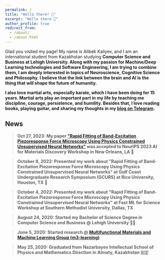 ```yaml
---
permalink: /
title: "Hello there! 👋"
excerpt: "Hello there 👋"
author_profile: true
redirect_from: 
  - /about/
  - /about.html
---
```


Glad you visited my page! My name is Alibek Kaliyev, and I am an international student from Kazakhstan studying <b>Computer Science and Business at Lehigh University.
Along with my passion for Machine/Deep Learning technologies and Software Engineering, I am trying to combine them, I am deeply interested in topics of
Neuroscience, Cognitive Science and Philosophy. I believe that the link between the brain and AI is the thing that will shape the future of humanity.

I also love martial arts, especially karate, which I have been doing for 15 years. Martial arts play an important part in my life by teaching me discipline, courage, persistence, and humility. Besides that, I love reading books, playing guitar, and sharing my thoughts in my [blog on Telegram](https://t.me/abekek_notes).

## News

> Oct 27, 2023: My paper ["Rapid Fitting of Band-Excitation Piezoresponse Force Microscopy Using Physics Constrained Unsupervised Neural Networks"](https://neurips.cc/virtual/2023/78566) was accepted to NeurIPS 2023 AI for Materials Discovery Workshop in New Orleans, LA 🎉

> October 8, 2022: Presented my work about "Rapid Fitting of Band-Excitation Piezoresponse Force Microscopy Using Physics Constrained Unsupervised Neural Networks" at Gulf Coast Undergraduate Research Symposium (GCURS) at Rice University, Houston, TX 🦉

> October 4, 2022: Presented my work about "Rapid Fitting of Band-Excitation Piezoresponse Force Microscopy Using Physics Constrained Unsupervised Neural Networks" at Fast ML for Science Workshop at Southern Methodist University, Dallas, TX

> August 24, 2020: Started my Bachelor of Science Degree in Computer Science and Business @ Lehigh University 👨‍💻

> June 5, 2020: Started research @ [Multifunctional Materials and Machine Learning Group (m3-learning)](https://m3-learning.com/)

> May 25, 2020: Graduated from Nazarbayev Intellectual School of Physics and Mathematics Direction in Almaty, Kazakhstan 🇰🇿 
